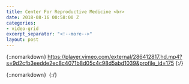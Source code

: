 ```yaml
---
title: Center For Reproductive Medicine <br>
date: 2018-08-16 00:58:00 Z
categories:
- video-grid
excerpt_separator: "<!--more-->"
layout: post
---
```


{::nomarkdown}
https://player.vimeo.com/external/286412817.hd.mp4?s=9d2cfb3eedde2ec8c4071b8d05c4c98d5abd1039&profile_id=175
{:/}  

<!--more-->
{::nomarkdown}
<img class="lazyload" data-vimeo-id="286412817" src="" alt="">
{:/}  

